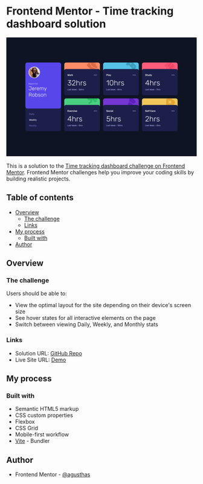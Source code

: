 # Frontend Mentor - Time tracking dashboard solution

![](./screenshot.png)

This is a solution to the [Time tracking dashboard challenge on Frontend Mentor](https://www.frontendmentor.io/challenges/time-tracking-dashboard-UIQ7167Jw). Frontend Mentor challenges help you improve your coding skills by building realistic projects.

## Table of contents

- [Overview](#overview)
  - [The challenge](#the-challenge)
  - [Links](#links)
- [My process](#my-process)
  - [Built with](#built-with)
- [Author](#author)

## Overview

### The challenge

Users should be able to:

- View the optimal layout for the site depending on their device's screen size
- See hover states for all interactive elements on the page
- Switch between viewing Daily, Weekly, and Monthly stats

### Links

- Solution URL: [GitHub Repo](https://github.com/agusthas/FEM_time-tracking-dashboard-main)
- Live Site URL: [Demo](https://agusthas.github.io/FEM_time-tracking-dashboard-main/)

## My process

### Built with

- Semantic HTML5 markup
- CSS custom properties
- Flexbox
- CSS Grid
- Mobile-first workflow
- [Vite](https://vitejs.dev/) - Bundler

## Author

- Frontend Mentor - [@agusthas](https://www.frontendmentor.io/profile/agusthas)

